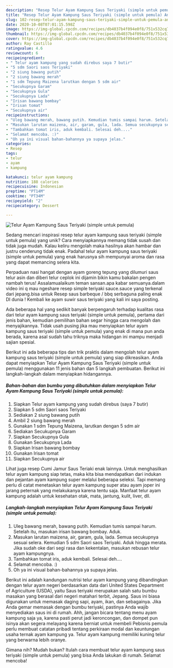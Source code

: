 ```yaml
---
description: "Resep Telur Ayam Kampung Saus Teriyaki (simple untuk pemula) Anti Gagal"
title: "Resep Telur Ayam Kampung Saus Teriyaki (simple untuk pemula) Anti Gagal"
slug: 102-resep-telur-ayam-kampung-saus-teriyaki-simple-untuk-pemula-anti-gagal
date: 2020-10-08T07:01:15.598Z
image: https://img-global.cpcdn.com/recipes/db4037b4f094e0f8/751x532cq70/telur-ayam-kampung-saus-teriyaki-simple-untuk-pemula-foto-resep-utama.jpg
thumbnail: https://img-global.cpcdn.com/recipes/db4037b4f094e0f8/751x532cq70/telur-ayam-kampung-saus-teriyaki-simple-untuk-pemula-foto-resep-utama.jpg
cover: https://img-global.cpcdn.com/recipes/db4037b4f094e0f8/751x532cq70/telur-ayam-kampung-saus-teriyaki-simple-untuk-pemula-foto-resep-utama.jpg
author: Ray Castillo
ratingvalue: 4.6
reviewcount: 6
recipeingredient:
- " Telur ayam kampung yang sudah direbus saya 7 butir"
- "5 sdm Saori saos Teriyaki"
- "2 siung bawang putih"
- "2 siung bawang merah"
- "1 sdm Tepung Maizena larutkan dengan 5 sdm air"
- "Secukupnya Garam"
- "Secukupnya Gula"
- "Secukupnya Lada"
- "Irisan bawang bombay"
- "Irisan tomat"
- "Secukupnya air"
recipeinstructions:
- "Uleg bawang merah, bawang putih. Kemudian tumis sampai harum. Setelah itu, masukan irisan bawang bombay. Aduk."
- "Masukan larutan maizena, air, garam, gula, lada. Semua secukupnya sesuai selera. Kemudian 5 sdm Saori saos Teriyaki. Aduk hingga merata. Jika sudah oke dari segi rasa dan kekentalan, masukan rebusan telur ayam kampungnya."
- "Tambahkan tomat iris, aduk kembali. Selesai deh...."
- "Selamat mencoba. :)"
- "Oh ya ini visual bahan-bahannya ya supaya jelas."
categories:
- Resep
tags:
- telur
- ayam
- kampung

katakunci: telur ayam kampung 
nutrition: 188 calories
recipecuisine: Indonesian
preptime: "PT14M"
cooktime: "PT34M"
recipeyield: "2"
recipecategory: Dessert

---
```



![Telur Ayam Kampung Saus Teriyaki (simple untuk pemula)](https://img-global.cpcdn.com/recipes/db4037b4f094e0f8/751x532cq70/telur-ayam-kampung-saus-teriyaki-simple-untuk-pemula-foto-resep-utama.jpg)

Sedang mencari inspirasi resep telur ayam kampung saus teriyaki (simple untuk pemula) yang unik? Cara menyiapkannya memang tidak susah dan tidak juga mudah. Kalau keliru mengolah maka hasilnya akan hambar dan justru cenderung tidak enak. Padahal telur ayam kampung saus teriyaki (simple untuk pemula) yang enak harusnya sih mempunyai aroma dan rasa yang dapat memancing selera kita.

Perpaduan nasi hangat dengan ayam goreng tepung yang dilumuri saus telur asin dan diberi telur ceplok ini dijamin bikin kamu bakalan pengen nambah terus! Assalamualaikum teman sansan.apa kabar semuanya.dalam video ini q mau ngeshare resep simple teriyaki sauce.sauce yang terkenal dari jepang.bisa untuk Resep saus barbeque / bbq serbaguna paling enak DI dunia ! Kembali ke ayam suwir saus teriyaki yang kali ini saya posting.

Ada beberapa hal yang sedikit banyak berpengaruh terhadap kualitas rasa dari telur ayam kampung saus teriyaki (simple untuk pemula), pertama dari jenis bahan, kemudian pemilihan bahan segar hingga cara mengolah dan menyajikannya. Tidak usah pusing jika mau menyiapkan telur ayam kampung saus teriyaki (simple untuk pemula) yang enak di mana pun anda berada, karena asal sudah tahu triknya maka hidangan ini mampu menjadi sajian spesial.


Berikut ini ada beberapa tips dan trik praktis dalam mengolah telur ayam kampung saus teriyaki (simple untuk pemula) yang siap dikreasikan. Anda dapat menyiapkan Telur Ayam Kampung Saus Teriyaki (simple untuk pemula) menggunakan 11 jenis bahan dan 5 langkah pembuatan. Berikut ini langkah-langkah dalam menyiapkan hidangannya.

<!--inarticleads1-->

##### Bahan-bahan dan bumbu yang dibutuhkan dalam menyiapkan Telur Ayam Kampung Saus Teriyaki (simple untuk pemula):

1. Siapkan  Telur ayam kampung yang sudah direbus (saya 7 butir)
1. Siapkan 5 sdm Saori saos Teriyaki
1. Sediakan 2 siung bawang putih
1. Ambil 2 siung bawang merah
1. Gunakan 1 sdm Tepung Maizena, larutkan dengan 5 sdm air
1. Sediakan Secukupnya Garam
1. Siapkan Secukupnya Gula
1. Gunakan Secukupnya Lada
1. Siapkan Irisan bawang bombay
1. Gunakan Irisan tomat
1. Siapkan Secukupnya air


Lihat juga resep Cumi Jamur Saus Teriaki enak lainnya. Untuk menghasilkan telur ayam kampung siap tetas, maka kita bisa mendapatkan dari indukan dan pejantan ayam kampung super melalui beberapa seleksi. Tapi memang perlu di catat menetaskan telur ayam kampung super atau ayam joper ini jarang peternak yang melakukanya karena tentu saja. Manfaat telur ayam kampung adalah untuk kesehatan otak, mata, jantung, kulit, liver, dll. 

<!--inarticleads2-->

##### Langkah-langkah menyiapkan Telur Ayam Kampung Saus Teriyaki (simple untuk pemula):

1. Uleg bawang merah, bawang putih. Kemudian tumis sampai harum. Setelah itu, masukan irisan bawang bombay. Aduk.
1. Masukan larutan maizena, air, garam, gula, lada. Semua secukupnya sesuai selera. Kemudian 5 sdm Saori saos Teriyaki. Aduk hingga merata. Jika sudah oke dari segi rasa dan kekentalan, masukan rebusan telur ayam kampungnya.
1. Tambahkan tomat iris, aduk kembali. Selesai deh....
1. Selamat mencoba. :)
1. Oh ya ini visual bahan-bahannya ya supaya jelas.


Berikut ini adalah kandungan nutrisi telur ayam kampung yang dibandingkan dengan telur ayam negeri berdasarkan data dari United States Department of Agriculture (USDA), yaitu Saus teriyaki merupakan salah satu bumbu masakan yang berasal dari negeri matahari terbit, Jepang. Saus ini biasa digunakan untuk memasak daging sapi, ayam, ikan, dan sebagainya. Jika Anda gemar memasak dengan bumbu teriyaki, pastinya Anda wajib menyediakan saus ini di rumah. Ahh, jangan bicara tentang menu ayam kampung saja ya, karena pasti perut jadi keroncongan, dan dompet pun isinya akan segera melayang karena berniat untuk membeli Pebisnis pemula perlu membuat catatan pribadi tentang perkiraan modal dan keuntungan usaha ternak ayam kampung ya. Telur ayam kampung memiliki kuning telur yang berwarna lebih oranye. 

Gimana nih? Mudah bukan? Itulah cara membuat telur ayam kampung saus teriyaki (simple untuk pemula) yang bisa Anda lakukan di rumah. Selamat mencoba!

